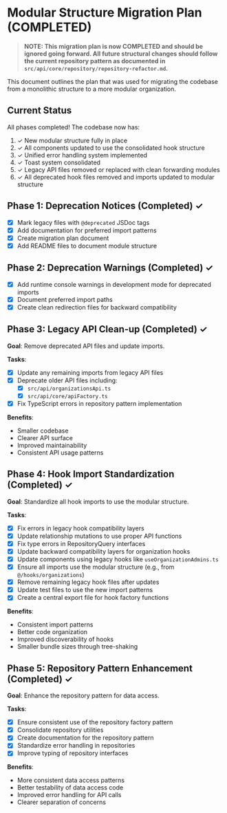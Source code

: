 
# Modular Structure Migration Plan (COMPLETED)

> **NOTE: This migration plan is now COMPLETED and should be ignored going forward. All future structural changes should follow the current repository pattern as documented in `src/api/core/repository/repository-refactor.md`.**

This document outlines the plan that was used for migrating the codebase from a monolithic structure to a more modular organization.

## Current Status

All phases completed! The codebase now has:

1. ✓ New modular structure fully in place
2. ✓ All components updated to use the consolidated hook structure
3. ✓ Unified error handling system implemented
4. ✓ Toast system consolidated
5. ✓ Legacy API files removed or replaced with clean forwarding modules
6. ✓ All deprecated hook files removed and imports updated to modular structure

## Phase 1: Deprecation Notices (Completed) ✓

- [x] Mark legacy files with `@deprecated` JSDoc tags
- [x] Add documentation for preferred import patterns
- [x] Create migration plan document
- [x] Add README files to document module structure

## Phase 2: Deprecation Warnings (Completed) ✓

- [x] Add runtime console warnings in development mode for deprecated imports
- [x] Document preferred import paths
- [x] Create clean redirection files for backward compatibility

## Phase 3: Legacy API Clean-up (Completed) ✓

**Goal**: Remove deprecated API files and update imports.

**Tasks**:
- [x] Update any remaining imports from legacy API files
- [x] Deprecate older API files including:
  - [x] `src/api/organizationsApi.ts`
  - [x] `src/api/core/apiFactory.ts`
- [x] Fix TypeScript errors in repository pattern implementation

**Benefits**:
- Smaller codebase
- Clearer API surface
- Improved maintainability
- Consistent API usage patterns

## Phase 4: Hook Import Standardization (Completed) ✓

**Goal**: Standardize all hook imports to use the modular structure.

**Tasks**:
- [x] Fix errors in legacy hook compatibility layers
- [x] Update relationship mutations to use proper API functions
- [x] Fix type errors in RepositoryQuery interfaces
- [x] Update backward compatibility layers for organization hooks
- [x] Update components using legacy hooks like `useOrganizationAdmins.ts`
- [x] Ensure all imports use the modular structure (e.g., from `@/hooks/organizations`)
- [x] Remove remaining legacy hook files after updates
- [x] Update test files to use the new import patterns
- [x] Create a central export file for hook factory functions

**Benefits**:
- Consistent import patterns
- Better code organization
- Improved discoverability of hooks
- Smaller bundle sizes through tree-shaking

## Phase 5: Repository Pattern Enhancement (Completed) ✓

**Goal**: Enhance the repository pattern for data access.

**Tasks**:
- [x] Ensure consistent use of the repository factory pattern
- [x] Consolidate repository utilities
- [x] Create documentation for the repository pattern
- [x] Standardize error handling in repositories
- [x] Improve typing of repository interfaces

**Benefits**:
- More consistent data access patterns
- Better testability of data access code
- Improved error handling for API calls
- Clearer separation of concerns
